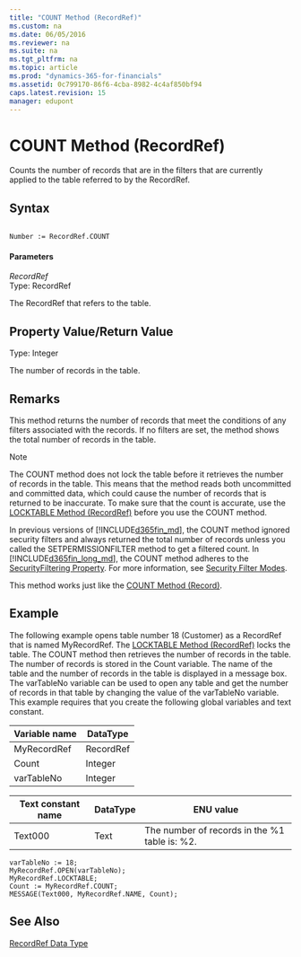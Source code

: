 ```yaml
---
title: "COUNT Method (RecordRef)"
ms.custom: na
ms.date: 06/05/2016
ms.reviewer: na
ms.suite: na
ms.tgt_pltfrm: na
ms.topic: article
ms.prod: "dynamics-365-for-financials"
ms.assetid: 0c799170-86f6-4cba-8982-4c4af850bf94
caps.latest.revision: 15
manager: edupont
---
```

# COUNT Method (RecordRef)
Counts the number of records that are in the filters that are currently applied to the table referred to by the RecordRef.  
  
## Syntax  
  
```  
  
Number := RecordRef.COUNT  
```  
  
#### Parameters  
 *RecordRef*  
 Type: RecordRef  
  
 The RecordRef that refers to the table.  
  
## Property Value/Return Value  
 Type: Integer  
  
 The number of records in the table.  
  
## Remarks  
 This method returns the number of records that meet the conditions of any filters associated with the records. If no filters are set, the method shows the total number of records in the table.  
  
> [!NOTE]  
>  The COUNT method does not lock the table before it retrieves the number of records in the table. This means that the method reads both uncommitted and committed data, which could cause the number of records that is returned to be inaccurate. To make sure that the count is accurate, use the [LOCKTABLE Method \(RecordRef\)](devenv-LOCKTABLE-Method-RecordRef.md) before you use the COUNT method.  
  
 In previous versions of [!INCLUDE[d365fin_md](../includes/d365fin_md.md)], the COUNT method ignored security filters and always returned the total number of records unless you called the SETPERMISSIONFILTER method to get a filtered count. In [!INCLUDE[d365fin_long_md](../includes/d365fin_long_md.md)], the COUNT method adheres to the [SecurityFiltering Property](../devenv-SecurityFiltering-Property.md). For more information, see [Security Filter Modes](Security-Filter-Modes.md).  
  
 This method works just like the [COUNT Method \(Record\)](devenv-COUNT-Method-Record.md).  
  
## Example  
 The following example opens table number 18 \(Customer\) as a RecordRef that is named MyRecordRef. The [LOCKTABLE Method \(RecordRef\)](devenv-LOCKTABLE-Method-RecordRef.md) locks the table. The COUNT method then retrieves the number of records in the table. The number of records is stored in the Count variable. The name of the table and the number of records in the table is displayed in a message box. The varTableNo variable can be used to open any table and get the number of records in that table by changing the value of the varTableNo variable. This example requires that you create the following global variables and text constant.  
  
|Variable name|DataType|  
|-------------------|--------------|  
|MyRecordRef|RecordRef|  
|Count|Integer|  
|varTableNo|Integer|  
  
|Text constant name|DataType|ENU value|  
|------------------------|--------------|---------------|  
|Text000|Text|The number of records in the %1 table is: %2.|  
  
```  
varTableNo := 18;  
MyRecordRef.OPEN(varTableNo);  
MyRecordRef.LOCKTABLE;  
Count := MyRecordRef.COUNT;  
MESSAGE(Text000, MyRecordRef.NAME, Count);  
```  
  
## See Also  
 [RecordRef Data Type](../datatypes/devenv-RecordRef-Data-Type.md)